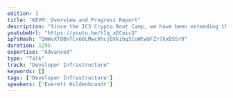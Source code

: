 ```yaml
---
edition: 3
title: "KEVM: Overview and Progress Report"
description: "Since the IC3 Crypto Boot Camp, we have been extending the KEVM semantics in several directions. At the time, we only supported the VMTests from the Ethereum Test Suite, it was somewhat difficult to write properties and proofs about programs in EVM, and EVM-PRIME was a simple demonstrative toy language. This session will cover the progress so far in addressing these issues, as well as our goals and intentions for the semantics moving forward. In particular, we are focused on providing tools to ease the process of writing and proving specifications about programs written in high-level languages. Everett Hildenbrandt is a CS PhD student at University of Illinois Urbana-Champaign studying formal methods and programming languages. He is focused on improving the scalability of symbolic reasoning for applications in both distributed and physical systems. In the context of blockchain systems, he is interested in formalizing the semantics of both the underlying languages used and the consensus protocols. To this end, he recently led the KEVM project which developed an executable mathematical model of the EVM in the K Framework."
youtubeUrl: "https://youtu.be/tIq_xECoicQ"
ipfsHash: "QmWvXT8BnTCx66LMwcXhcjDXkibq5CuWtwbFZr7XxD55r9"
duration: 1295
expertise: "Advanced"
type: "Talk"
track: "Developer Infrastructure"
keywords: []
tags: ['Developer Infrastructure']
speakers: ['Everett Hildenbrandt']
---
```

